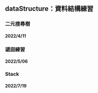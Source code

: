 ## dataStructure：資料結構練習

### 二元搜尋樹
#### 2022/4/11

### 遞迴練習
#### 2022/5/06

### Stack
#### 2022/7/19
